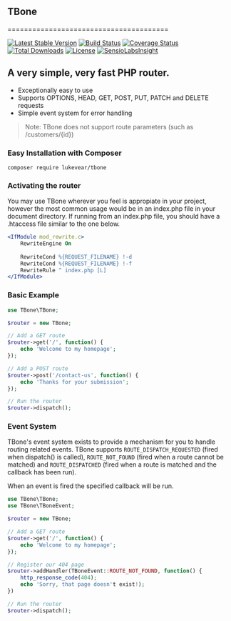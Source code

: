 ## TBone
=======================================

[![Latest Stable Version](https://poser.pugx.org/lukevear/tbone/v/stable)](https://packagist.org/packages/lukevear/tbone)
[![Build Status](https://travis-ci.org/lukevear/tbone.svg)](https://travis-ci.org/lukevear/tbone)
[![Coverage Status](https://coveralls.io/repos/lukevear/tbone/badge.svg?branch=master&service=github)](https://coveralls.io/github/lukevear/tbone?branch=master)
[![Total Downloads](https://poser.pugx.org/lukevear/tbone/downloads)](https://packagist.org/packages/lukevear/tbone) [![License](https://poser.pugx.org/lukevear/tbone/license)](https://packagist.org/packages/lukevear/tbone)
[![SensioLabsInsight](https://insight.sensiolabs.com/projects/d31e8152-8f65-4b98-8521-6823077a079d/mini.png)](https://insight.sensiolabs.com/projects/d31e8152-8f65-4b98-8521-6823077a079d)

## A very simple, very fast PHP router.

 * Exceptionally easy to use
 * Supports OPTIONS, HEAD, GET, POST, PUT, PATCH and DELETE requests
 * Simple event system for error handling

> Note: TBone does not support route parameters (such as /customers/{id})

### Easy Installation with Composer

```
composer require lukevear/tbone
```

### Activating the router
You may use TBone wherever you feel is appropiate in your project, however the most common usage would be in an index.php file in your document directory. If running from an index.php file, you should have a .htaccess file similar to the one below.

```apache
<IfModule mod_rewrite.c>
    RewriteEngine On
    
    RewriteCond %{REQUEST_FILENAME} !-d
    RewriteCond %{REQUEST_FILENAME} !-f
    RewriteRule ^ index.php [L]
</IfModule>
```

### Basic Example
 
~~~PHP
use TBone\TBone;

$router = new TBone;

// Add a GET route
$router->get('/', function() {
    echo 'Welcome to my homepage';
});

// Add a POST route
$router->post('/contact-us', function() {
    echo 'Thanks for your submission';
});

// Run the router
$router->dispatch();
~~~

### Event System
TBone's event system exists to provide a mechanism for you to handle routing related events. TBone supports `ROUTE_DISPATCH_REQUESTED` (fired when dispatch() is called), `ROUTE_NOT_FOUND` (fired when a route cannot be matched) and `ROUTE_DISPATCHED` (fired when a route is matched and the callback has been run).

When an event is fired the specified callback will be run.

~~~PHP
use TBone\TBone;
use TBone\TBoneEvent;

$router = new TBone;

// Add a GET route
$router->get('/', function() {
    echo 'Welcome to my homepage';
});

// Register our 404 page
$router->addHandler(TBoneEvent::ROUTE_NOT_FOUND, function() {
    http_response_code(404);
    echo 'Sorry, that page doesn't exist!);
})

// Run the router
$router->dispatch();
~~~
